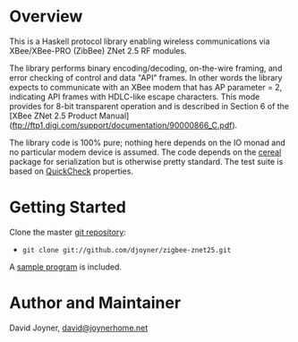 # Overview

This is a Haskell protocol library enabling wireless communications via
XBee/XBee-PRO (ZibBee) ZNet 2.5 RF modules.

The library performs binary encoding/decoding, on-the-wire framing,
and error checking of control and data "API" frames.  In other words 
the library expects to communicate with an XBee modem that has AP
parameter = 2, indicating API frames with HDLC-like escape characters.  This
mode provides for 8-bit transparent operation and is described in
Section 6 of the
[XBee ZNet 2.5 Product Manual] (ftp://ftp1.digi.com/support/documentation/90000866_C.pdf).

The library code is 100% pure; nothing here depends on the
IO monad and no particular modem device is assumed.  The code
depends on the [cereal](http://hackage.haskell.org/package/cereal)
package for serialization but is otherwise
pretty standard.  The test suite is based on
[QuickCheck](http://hackage.haskell.org/package/QuickCheck) properties.

# Getting Started

Clone the master [git repository](https://github.com/djoyner/zigbee-znet25):

* `git clone git://github.com/djoyner/zigbee-znet25.git`

A [sample program](https://github.com/djoyner/zigbee-znet25/blob/master/sample.hs)
is included.

# Author and Maintainer

David Joyner, <david@joynerhome.net>

